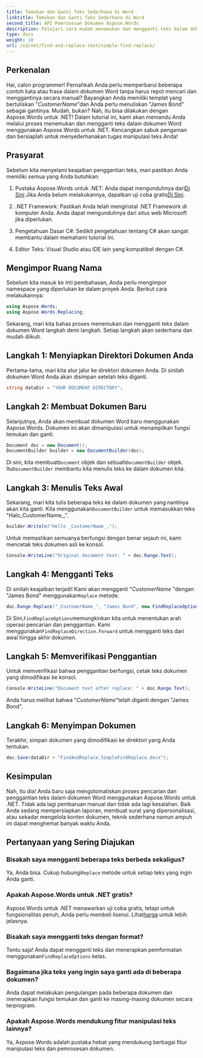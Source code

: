 ```yaml
---
title: Temukan dan Ganti Teks Sederhana di Word
linktitle: Temukan dan Ganti Teks Sederhana di Word
second_title: API Pemrosesan Dokumen Aspose.Words
description: Pelajari cara mudah menemukan dan mengganti teks dalam dokumen Word menggunakan Aspose.Words untuk .NET. Panduan langkah demi langkah disertakan.
type: docs
weight: 10
url: /id/net/find-and-replace-text/simple-find-replace/
---
```

## Perkenalan

Hai, calon programmer! Pernahkah Anda perlu memperbarui beberapa contoh kata atau frasa dalam dokumen Word tanpa harus repot mencari dan menggantinya secara manual? Bayangkan Anda memiliki templat yang bertuliskan "_CustomerName_"dan Anda perlu menuliskan "James Bond" sebagai gantinya. Mudah, bukan? Nah, itu bisa dilakukan dengan Aspose.Words untuk .NET! Dalam tutorial ini, kami akan memandu Anda melalui proses menemukan dan mengganti teks dalam dokumen Word menggunakan Aspose.Words untuk .NET. Kencangkan sabuk pengaman dan bersiaplah untuk menyederhanakan tugas manipulasi teks Anda!

## Prasyarat

Sebelum kita menyelami keajaiban penggantian teks, mari pastikan Anda memiliki semua yang Anda butuhkan:

1.  Pustaka Aspose.Words untuk .NET: Anda dapat mengunduhnya dari[Di Sini](https://releases.aspose.com/words/net/) Jika Anda belum melakukannya, dapatkan uji coba gratis[Di Sini](https://releases.aspose.com/).

2. .NET Framework: Pastikan Anda telah menginstal .NET Framework di komputer Anda. Anda dapat mengunduhnya dari situs web Microsoft jika diperlukan.

3. Pengetahuan Dasar C#: Sedikit pengetahuan tentang C# akan sangat membantu dalam memahami tutorial ini.

4. Editor Teks: Visual Studio atau IDE lain yang kompatibel dengan C#.

## Mengimpor Ruang Nama

Sebelum kita masuk ke inti pembahasan, Anda perlu mengimpor namespace yang diperlukan ke dalam proyek Anda. Berikut cara melakukannya:

```csharp
using Aspose.Words;
using Aspose.Words.Replacing;
```

Sekarang, mari kita bahas proses menemukan dan mengganti teks dalam dokumen Word langkah demi langkah. Setiap langkah akan sederhana dan mudah diikuti.

## Langkah 1: Menyiapkan Direktori Dokumen Anda

Pertama-tama, mari kita atur jalur ke direktori dokumen Anda. Di sinilah dokumen Word Anda akan disimpan setelah teks diganti.

```csharp
string dataDir = "YOUR DOCUMENT DIRECTORY";
```

## Langkah 2: Membuat Dokumen Baru

Selanjutnya, Anda akan membuat dokumen Word baru menggunakan Aspose.Words. Dokumen ini akan dimanipulasi untuk menampilkan fungsi temukan dan ganti.

```csharp
Document doc = new Document();
DocumentBuilder builder = new DocumentBuilder(doc);
```

 Di sini, kita membuat`Document` objek dan sebuah`DocumentBuilder` objek. Itu`DocumentBuilder` membantu kita menulis teks ke dalam dokumen kita.

## Langkah 3: Menulis Teks Awal

 Sekarang, mari kita tulis beberapa teks ke dalam dokumen yang nantinya akan kita ganti. Kita menggunakan`DocumentBuilder` untuk memasukkan teks "Halo_CustomerName_,".

```csharp
builder.Writeln("Hello _CustomerName_,");
```

Untuk memastikan semuanya berfungsi dengan benar sejauh ini, kami mencetak teks dokumen asli ke konsol.

```csharp
Console.WriteLine("Original document text: " + doc.Range.Text);
```

## Langkah 4: Mengganti Teks

Di sinilah keajaiban terjadi! Kami akan mengganti "_CustomerName_ "dengan "James Bond" menggunakan`Replace` metode. 

```csharp
doc.Range.Replace("_CustomerName_", "James Bond", new FindReplaceOptions(FindReplaceDirection.Forward));
```

 Di Sini,`FindReplaceOptions`memungkinkan kita untuk menentukan arah operasi pencarian dan penggantian. Kami menggunakan`FindReplaceDirection.Forward` untuk mengganti teks dari awal hingga akhir dokumen.

## Langkah 5: Memverifikasi Penggantian

Untuk memverifikasi bahwa penggantian berfungsi, cetak teks dokumen yang dimodifikasi ke konsol.

```csharp
Console.WriteLine("Document text after replace: " + doc.Range.Text);
```

Anda harus melihat bahwa "_CustomerName_"telah diganti dengan "James Bond".

## Langkah 6: Menyimpan Dokumen

Terakhir, simpan dokumen yang dimodifikasi ke direktori yang Anda tentukan.

```csharp
doc.Save(dataDir + "FindAndReplace.SimpleFindReplace.docx");
```

## Kesimpulan

Nah, itu dia! Anda baru saja mengotomatiskan proses pencarian dan penggantian teks dalam dokumen Word menggunakan Aspose.Words untuk .NET. Tidak ada lagi pembaruan manual dan tidak ada lagi kesalahan. Baik Anda sedang mempersiapkan laporan, membuat surat yang dipersonalisasi, atau sekadar mengelola konten dokumen, teknik sederhana namun ampuh ini dapat menghemat banyak waktu Anda.

## Pertanyaan yang Sering Diajukan

### Bisakah saya mengganti beberapa teks berbeda sekaligus?
 Ya, Anda bisa. Cukup hubungi`Replace` metode untuk setiap teks yang ingin Anda ganti.

### Apakah Aspose.Words untuk .NET gratis?
Aspose.Words untuk .NET menawarkan uji coba gratis, tetapi untuk fungsionalitas penuh, Anda perlu membeli lisensi. Lihat[harga](https://purchase.aspose.com/buy) untuk lebih jelasnya.

### Bisakah saya mengganti teks dengan format?
 Tentu saja! Anda dapat mengganti teks dan menerapkan pemformatan menggunakan`FindReplaceOptions` kelas.

### Bagaimana jika teks yang ingin saya ganti ada di beberapa dokumen?
Anda dapat melakukan pengulangan pada beberapa dokumen dan menerapkan fungsi temukan dan ganti ke masing-masing dokumen secara terprogram.

### Apakah Aspose.Words mendukung fitur manipulasi teks lainnya?
Ya, Aspose.Words adalah pustaka hebat yang mendukung berbagai fitur manipulasi teks dan pemrosesan dokumen.